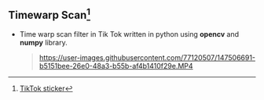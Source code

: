 ## Timewarp Scan[^timewarp-tiktok]
- Time warp scan filter in Tik Tok written in python using **opencv** and **numpy** library.

    > https://user-images.githubusercontent.com/77120507/147506691-b5151bee-26e0-48a3-b55b-af4b1410f29e.MP4



[^timewarp-tiktok]: <a href="https://www.tiktok.com/sticker/Time-Warp-Scan-902064">TikTok sticker</a>
